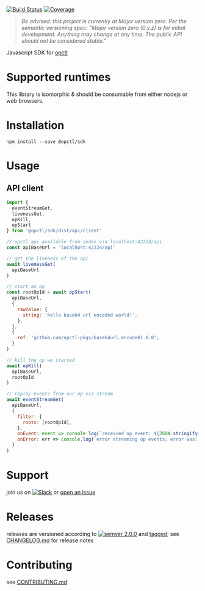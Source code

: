 [![Build Status](https://travis-ci.org/opctl/sdk-js.svg?branch=master)](https://travis-ci.org/opctl/sdk-js)
[![Coverage](https://codecov.io/gh/opctl/sdk-js/branch/master/graph/badge.svg)](https://codecov.io/gh/opctl/sdk-js)

> *Be advised: this project is currently at Major version zero. Per the
> semantic versioning spec: "Major version zero (0.y.z) is for initial
> development. Anything may change at any time. The public API should
> not be considered stable."*

Javascript SDK for [opctl](https://opctl.io)

# Supported runtimes

This library is isomorphic & should be consumable from either nodejs or
web browsers.

# Installation

```shell
npm install --save @opctl/sdk
```

# Usage

## API client

```javascript
import {
  eventStreamGet,
  livenessGet,
  opKill,
  opStart
} from '@opctl/sdk/dist/api/client'

// opctl api available from nodes via localhost:42224/api
const apiBaseUrl = 'localhost:42224/api'

// get the liveness of the api
await livenessGet(
  apiBaseUrl
)

// start an op
const rootOpId = await opStart(
  apiBaseUrl,
  {
    rawValue: {
      string: 'hello base64 url encoded world!',
    },
  },
  {
    ref: 'github.com/opctl-pkgs/base64url.encode#1.0.0',
  }
)

// kill the op we started
await opKill(
  apiBaseUrl,
  rootOpId
)

// replay events from our op via stream
await eventStreamGet(
  apiBaseUrl,
  {
    filter: {
      roots: [rootOpId],
    },
    onEvent: event => console.log(`received op event: ${JSON.stringify(event)}`),
    onError: err => console.log(`error streaming op events; error was: ${JSON.stringify(err)}`),
  }
)
```

# Support

join us on
[![Slack](https://opctl-slackin.herokuapp.com/badge.svg)](https://opctl-slackin.herokuapp.com/)
or [open an issue](https://github.com/opctl/sdk-js/issues)

# Releases

releases are versioned according to
[![semver 2.0.0](https://img.shields.io/badge/semver-2.0.0-brightgreen.svg)](http://semver.org/spec/v2.0.0.html)
and [tagged](https://git-scm.com/book/en/v2/Git-Basics-Tagging); see
[CHANGELOG.md](CHANGELOG.md) for release notes

# Contributing

see [CONTRIBUTING.md](CONTRIBUTING.md)
